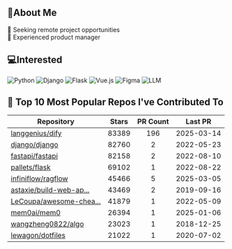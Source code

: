 ## 💫About Me 
👯 Seeking remote project opportunities   
🌱 Experienced product manager

## 💻Interested
![Python](https://img.shields.io/badge/python-3670A0?style=for-the-badge&logo=python&logoColor=ffdd54) ![Django](https://img.shields.io/badge/django-%23092E20.svg?style=for-the-badge&logo=django&logoColor=white) ![Flask](https://img.shields.io/badge/flask-%23000.svg?style=for-the-badge&logo=flask&logoColor=white) ![Vue.js](https://img.shields.io/badge/vuejs-%2335495e.svg?style=for-the-badge&logo=vuedotjs&logoColor=%234FC08D)  ![Figma](https://img.shields.io/badge/figma-%23F24E1E.svg?style=for-the-badge&logo=figma&logoColor=white) ![LLM](https://img.shields.io/badge/LLM-%23412991.svg?style=for-the-badge&logo=openai&logoColor=white)

## 🌟 Top 10 Most Popular Repos I've Contributed To

| Repository | Stars | PR Count | Last PR |
|-----|:---:|:---:|:---:|
| [langgenius/dify](https://github.com/langgenius/dify) | 83389 | 196 | 2025-03-14 |
| [django/django](https://github.com/django/django) | 82760 | 2 | 2022-05-23 |
| [fastapi/fastapi](https://github.com/fastapi/fastapi) | 82158 | 2 | 2022-08-10 |
| [pallets/flask](https://github.com/pallets/flask) | 69102 | 1 | 2022-08-22 |
| [infiniflow/ragflow](https://github.com/infiniflow/ragflow) | 45466 | 5 | 2025-03-05 |
| [astaxie/build-web-ap...](https://github.com/astaxie/build-web-application-with-golang) | 43469 | 2 | 2019-09-16 |
| [LeCoupa/awesome-chea...](https://github.com/LeCoupa/awesome-cheatsheets) | 41879 | 1 | 2022-05-09 |
| [mem0ai/mem0](https://github.com/mem0ai/mem0) | 26394 | 1 | 2025-01-06 |
| [wangzheng0822/algo](https://github.com/wangzheng0822/algo) | 23023 | 1 | 2018-12-25 |
| [lewagon/dotfiles](https://github.com/lewagon/dotfiles) | 21022 | 1 | 2020-07-02 |

